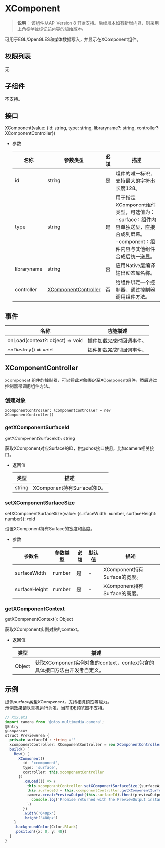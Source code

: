 # XComponent

  >  **说明：**
  > 该组件从API Version 8 开始支持。后续版本如有新增内容，则采用上角标单独标记该内容的起始版本。   

  可用于EGL/OpenGLES和媒体数据写入，并显示在XComponent组件。

## 权限列表

  无

## 子组件

  不支持。

## 接口

  XComponent\(value: {id: string, type: string, libraryname?: string, controller?: XComponentController}\)

  - 参数

    | 名称          | 参数类型                                     | 必填   | 描述                                       |
    | ----------- | ---------------------------------------- | ---- | ---------------------------------------- |
    | id          | string                                   | 是    | 组件的唯一标识，支持最大的字符串长度128。                   |
    | type        | string                                   | 是    | 用于指定XComponent组件类型，可选值为：<br/>-surface：组件内容单独送显，直接合成到屏幕。<br/>-component：组件内容与其他组件合成后统一送显。 |
    | libraryname | string                                   | 否    | 应用Native层编译输出动态库名称。                      |
    | controller  | [XComponentController](#XComponentController) | 否    | 给组件绑定一个控制器，通过控制器调用组件方法。                  |


## 事件

| 名称                               | 功能描述         |
| -------------------------------- | ------------ |
| onLoad(context?: object) => void | 插件加载完成时回调事件。 |
| onDestroy() => void              | 插件卸载完成时回调事件。 |

## XComponentController

xcomponent 组件的控制器，可以将此对象绑定至XComponent组件，然后通过控制器带调用组件方法。

### 创建对象

```
xcomponentController: XComponentController = new XComponentController()
```

### getXComponentSurfaceId

getXComponentSurfaceId(): string

获取XComponent对应Surface的ID，供@ohos接口使用，比如camera相关接口。

  - 返回值

    | 类型     | 描述                      |
    | ------ | ----------------------- |
    | string | XComponent持有Surface的ID。 |

### setXComponentSurfaceSize

setXComponentSurfaceSize(value: {surfaceWidth: number, surfaceHeight: number}): void

设置XComponent持有Surface的宽度和高度。

- 参数

  | 参数名           | 参数类型   | 必填   | 默认值  | 描述                      |
  | ------------- | ------ | ---- | ---- | ----------------------- |
  | surfaceWidth  | number | 是    | -    | XComponent持有Surface的宽度。 |
  | surfaceHeight | number | 是    | -    | XComponent持有Surface的高度。 |

### getXComponentContext

getXComponentContext(): Object

获取XComponent实例对象的context。

- 返回值

  | 类型     | 描述                                       |
  | ------ | ---------------------------------------- |
  | Object | 获取XComponent实例对象的context，context包含的具体接口方法由开发者自定义。 |

## 示例

提供surface类型XComponent，支持相机预览等能力。  
示例效果请以真机运行为准，当前IDE预览器不支持。
```ts
// xxx.ets
import camera from '@ohos.multimedia.camera';
@Entry
@Component
struct PreviewArea {
  private surfaceId : string =''
  xcomponentController: XComponentController = new XComponentController()
  build() {
    Row() {
      XComponent({
        id: 'xcomponent',
        type: 'surface',
        controller: this.xcomponentController
      })
        .onLoad(() => {
          this.xcomponentController.setXComponentSurfaceSize({surfaceWidth:1920,surfaceHeight:1080});
          this.surfaceId = this.xcomponentController.getXComponentSurfaceId();
          camera.createPreviewOutput(this.surfaceId).then((previewOutput) => {
            console.log('Promise returned with the PreviewOutput instance');
          })
        })
        .width('640px')
        .height('480px')
    }
    .backgroundColor(Color.Black)
    .position({x: 0, y: 48})
  }
}
```